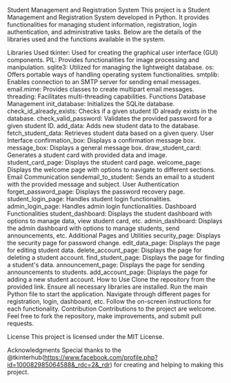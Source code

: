Student Management and Registration System
This project is a Student Management and Registration System developed in Python. It provides functionalities for managing student information, registration, login authentication, and administrative tasks. Below are the details of the libraries used and the functions available in the system.

Libraries Used
tkinter: Used for creating the graphical user interface (GUI) components.
PIL: Provides functionalities for image processing and manipulation.
sqlite3: Utilized for managing the lightweight database.
os: Offers portable ways of handling operating system functionalities.
smtplib: Enables connection to an SMTP server for sending email messages.
email.mime: Provides classes to create multipart email messages.
threading: Facilitates multi-threading capabilities.
Functions
Database Management
init_database: Initializes the SQLite database.
check_id_already_exists: Checks if a given student ID already exists in the database.
check_valid_password: Validates the provided password for a given student ID.
add_data: Adds new student data to the database.
fetch_student_data: Retrieves student data based on a given query.
User Interface
confirmation_box: Displays a confirmation message box.
message_box: Displays a general message box.
draw_student_card: Generates a student card with provided data and image.
student_card_page: Displays the student card page.
welcome_page: Displays the welcome page with options to navigate to different sections.
Email Communication
sendemail_to_student: Sends an email to a student with the provided message and subject.
User Authentication
forget_password_page: Displays the password recovery page.
student_login_page: Handles student login functionalities.
admin_login_page: Handles admin login functionalities.
Dashboard Functionalities
student_dashboard: Displays the student dashboard with options to manage data, view student card, etc.
admin_dashboard: Displays the admin dashboard with options to manage students, send announcements, etc.
Additional Pages and Utilities
security_page: Displays the security page for password change.
edit_data_page: Displays the page for editing student data.
delete_account_page: Displays the page for deleting a student account.
find_student_page: Displays the page for finding a student's data.
announcement_page: Displays the page for sending announcements to students.
add_account_page: Displays the page for adding a new student account.
How to Use
Clone the repository from the provided link.
Ensure all necessary libraries are installed.
Run the main Python file to start the application.
Navigate through different pages for registration, login, dashboard, etc.
Follow the on-screen instructions for each functionality.
Contribution
Contributions to the project are welcome. Feel free to fork the repository, make improvements, and submit pull requests.

License
This project is licensed under the MIT License.

Acknowledgments
Special thanks to the @tkinterhub(https://www.facebook.com/profile.php?id=100082985064588&_rdc=2&_rdr) for creating and helping to making this project.
